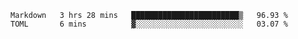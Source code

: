 <!--START_SECTION:waka-->

```text
Markdown   3 hrs 28 mins   ████████████████████████▒   96.93 %
TOML       6 mins          ▓░░░░░░░░░░░░░░░░░░░░░░░░   03.07 %
```

<!--END_SECTION:waka-->
